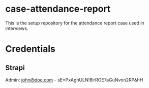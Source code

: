 # case-attendance-report

This is the setup repository for the attendance report case used in interviews.

# Credentials

## Strapi

Admin: john@doe.com - sE\*PxAghULN!8lrROE7aGuNvon2RP&hH
